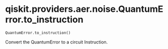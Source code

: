 # qiskit.providers.aer.noise.QuantumError.to\_instruction

`QuantumError.to_instruction()`

Convert the QuantumError to a circuit Instruction.
